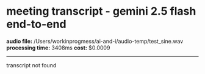 # meeting transcript - gemini 2.5 flash end-to-end

**audio file:** /Users/workinprogmess/ai-and-i/audio-temp/test_sine.wav
**processing time:** 3408ms
**cost:** $0.0009

---

transcript not found